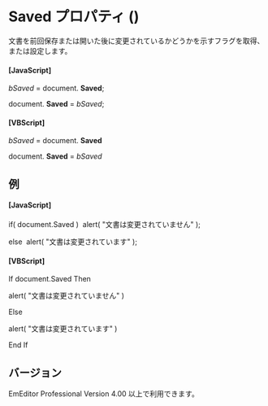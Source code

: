 # Saved プロパティ ()

文書を前回保存または開いた後に変更されているかどうかを示すフラグを取得、または設定します。

#### \[JavaScript\]

_bSaved_ = document. **Saved**;

document. **Saved** = _bSaved_;

#### \[VBScript\]

_bSaved_ = document. **Saved**

document. **Saved** = _bSaved_

## 例

#### \[JavaScript\]

if( document.Saved )  alert( "文書は変更されていません" );

else  alert( "文書は変更されています" );

#### \[VBScript\]

If document.Saved Then

alert( "文書は変更されていません" )

Else

alert( "文書は変更されています" )

End If

## バージョン

EmEditor Professional Version 4.00 以上で利用できます。